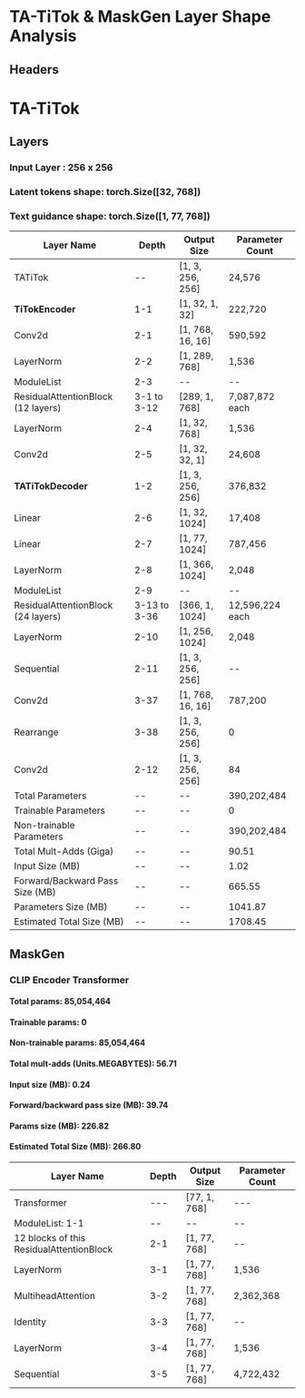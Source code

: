 # TA-TiTok & MaskGen Layer Shape Analysis

## Headers

# TA-TiTok
## Layers
### Input Layer : 256 x 256
### Latent tokens shape: torch.Size([32, 768])
### Text guidance shape: torch.Size([1, 77, 768])

| Layer Name | Depth | Output Size | Parameter Count |
|------------|-------|-------------|-----------------|
| TATiTok | -- | [1, 3, 256, 256] | 24,576 |
| **TiTokEncoder** | 1-1 | [1, 32, 1, 32] | 222,720 |
| Conv2d | 2-1 | [1, 768, 16, 16] | 590,592 |
| LayerNorm | 2-2 | [1, 289, 768] | 1,536 |
| ModuleList | 2-3 | -- | -- |
| ResidualAttentionBlock (12 layers) | 3-1 to 3-12 | [289, 1, 768] | 7,087,872 each |
| LayerNorm | 2-4 | [1, 32, 768] | 1,536 |
| Conv2d | 2-5 | [1, 32, 32, 1] | 24,608 |
| **TATiTokDecoder** | 1-2 | [1, 3, 256, 256] | 376,832 |
| Linear | 2-6 | [1, 32, 1024] | 17,408 |
| Linear | 2-7 | [1, 77, 1024] | 787,456 |
| LayerNorm | 2-8 | [1, 366, 1024] | 2,048 |
| ModuleList | 2-9 | -- | -- |
| ResidualAttentionBlock (24 layers) | 3-13 to 3-36 | [366, 1, 1024] | 12,596,224 each |
| LayerNorm | 2-10 | [1, 256, 1024] | 2,048 |
| Sequential | 2-11 | [1, 3, 256, 256] | -- |
| Conv2d | 3-37 | [1, 768, 16, 16] | 787,200 |
| Rearrange | 3-38 | [1, 3, 256, 256] | 0 |
| Conv2d | 2-12 | [1, 3, 256, 256] | 84 |
| Total Parameters | -- | -- | 390,202,484 |
| Trainable Parameters | -- | -- | 0 |
| Non-trainable Parameters | -- | -- | 390,202,484 |
| Total Mult-Adds (Giga) | -- | -- | 90.51 |
| Input Size (MB) | -- | -- | 1.02 |
| Forward/Backward Pass Size (MB) | -- | -- | 665.55 |
| Parameters Size (MB) | -- | -- | 1041.87 |
| Estimated Total Size (MB) | -- | -- | 1708.45 |
## MaskGen

### CLIP Encoder Transformer 

#### Total params: 85,054,464
#### Trainable params: 0
#### Non-trainable params: 85,054,464
#### Total mult-adds (Units.MEGABYTES): 56.71

#### Input size (MB): 0.24
#### Forward/backward pass size (MB): 39.74
#### Params size (MB): 226.82
#### Estimated Total Size (MB): 266.80
| Layer Name | Depth | Output Size | Parameter Count |
|------------|-------|-------------|-----------------|
| Transformer| ---  |[77, 1, 768]|  --- |
|ModuleList: 1-1|--|--|--|
|12 blocks of this ResidualAttentionBlock| 2-1 | [1, 77, 768] | -- |
| LayerNorm | 3-1 | [1, 77, 768] | 1,536 |
| MultiheadAttention| 3-2 | [1, 77, 768] | 2,362,368 |
| Identity| 3-3 | [1, 77, 768]| -- |
| LayerNorm | 3-4 | [1, 77, 768]  | 1,536 |
| Sequential | 3-5 | [1, 77, 768] | 4,722,432 |
